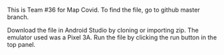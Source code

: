 This is Team #36 for Map Covid.
To find the file, go to github master branch.

Download the file in Android Studio by cloning or importing zip. The emulator used was a Pixel 3A. Run the file by clicking the run button in the top panel.
